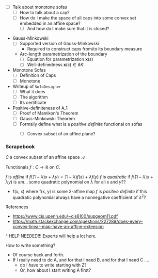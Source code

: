 - [ ] Talk about monotone sofas
	- [ ] How to talk about a cap?
	- [ ] How do I make the space of all caps into some convex set embedded in an affine space?
		- [ ] And how do I make sure that it is closed?

- Gauss-Minkowski
	- [ ] Supported version of Gauss-Minkowski
		- Required to construct caps from/to its boundary measure
	- Arc-length parametrization of the boundary
		- [ ] Equation for parametrization $\mathbf{x}(s)$
		- [ ] Well-definedness $\mathbf{x}(s) \in \partial K$.

- Monotone Sofas
	- [ ] Definition of Caps
	- [ ] Monotone 
- Writeup of `SofaDesigner`
	- [ ] What it does
	- [ ] The algorithm
	- [ ] Its certificate
- Positive-definiteness of A_1
	- [ ] Proof of Mamikon's Theorem
	- [ ] Gauss-Minkowski Theorem
	- [ ] Formally define what is a _positive definite_ functional on sofas
		- [ ] Convex subset of an affine plane?


### Scrapebook

$C$ a convex subset of an affine space $\mathcal{A}$

Functionals $f : C \to \mathbb{R}$ on $C$. 

$f$ is _affine_ if $f((1-\lambda)x + \lambda y) = (1 - \lambda) f(x) + \lambda f(y)$
$f$ is _quadratic_ if $f((1-\lambda)x + \lambda y)$ is um... some quadratic polynomial on $\lambda$ for all $x$ and $y$??
- f(x, x) where f(x, y) is some 2-affine map
$f$ is _positive definite_ if this quadratic polynomial always have a nonnegative coefficient of $\lambda^2$?

References
- https://www.cis.upenn.edu/~cis6100/supgeom11.pdf
- https://math.stackexchange.com/questions/227289/does-every-convex-linear-map-have-an-affine-extension

^ HELP NEEDED!!! Experts will help a lot here.

How to write something?
- Of course back and forth.
- If I really need to do A, and for that I need B, and for that I need C ....
	- do I have to write starting with Z?
	- Or, how about I start writing A first?